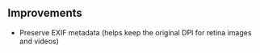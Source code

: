 ## Improvements

- Preserve EXIF metadata (helps keep the original DPI for retina images and videos)
